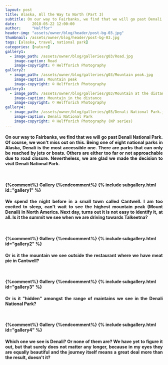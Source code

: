 ```yaml
---
layout: post
title: Alaska, All the Way to North (Part 3)
subtitle: On our way to Fairbanks, we find that we will go past Denali National Park. Of course, we won't miss out on this. Being one of eight national parks in Alaska, Denali is the most accessible one. There are parks that can only be reached by jets or boats. Others are either too far or not accessible due...
date:       2018-05-22 12:00:00
author:     "Helffor"
header-img: "assets/owner/blog/header/post-bg-03.jpg"
thumbnail: /assets/owner/blog/header/post-bg-03.jpg
tags: [alaska, travel, national park]
categories: [nature]
gallery1: 
  - image_path: /assets/owner/blog/galleries/g03/Road.jpg
    image-caption: Road
    image-copyright: © Helfforich Photography
gallery2: 
  - image_path: /assets/owner/blog/galleries/g03/Mountain peak.jpg
    image-caption: Mountain peak
    image-copyright: © Helfforich Photography
gallery3: 
  - image_path: /assets/owner/blog/galleries/g03/Mountain at the distance.jpg
    image-caption: Mountain in the distance
    image-copyright: © Helfforich Photography
gallery4: 
  - image_path: /assets/owner/blog/galleries/g03/Denali National Park.jpg
    image-caption: Denali National Park
    image-copyright: © Helfforich Photography (NP series)
---
```



<h4><p style='text-align: justify;'>
On our way to Fairbanks, we find that we will go past Denali National Park. Of course, we won't miss out on this. Being one of eight national parks in Alaska, Denali is the most accessible one. There are parks that can only be reached by jets or boats. Others are either too far or not approachable due to road closure. Nevertheless, we are glad we made the decision to visit Denali National Park.
</p><h4>
<br>

{%comment%} Gallery {%endcomment%}
{% include subgallery.html id="gallery1" %}


<h4><p style='text-align: justify;'>
We spend the night before in a small town called Cantwell. I am too excited to sleep, can't wait to see the highest mountain peak (Mount Denali) in North America. Next day, turns out it is not easy to identify it, at all. Is it the summit we see when we are driving towards Talkeetna?
</p><h4>
<br>

{%comment%} Gallery {%endcomment%}
{% include subgallery.html id="gallery2" %}


<h4><p style='text-align: justify;'>
Or is it the mountain we see outside the restaurant where we have meat pie in Cantwell? 
</p><h4>
<br>

{%comment%} Gallery {%endcomment%}
{% include subgallery.html id="gallery3" %}


<h4><p style='text-align: justify;'>
Or is it "hidden" amongst the range of maintains we see in the Denali National Park?
</p><h4>
<br>

{%comment%} Gallery {%endcomment%}
{% include subgallery.html id="gallery4" %}


<h4><p style='text-align: justify;'>
Which one we see is Denali? Or none of them are? We have yet to figure it out, but that surely does not matter any longer, because in my eyes they are equally beautiful and the journey itself means a great deal more than the result, doesn't it?
</p><h4>


